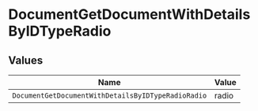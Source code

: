 # DocumentGetDocumentWithDetailsByIDTypeRadio


## Values

| Name                                               | Value                                              |
| -------------------------------------------------- | -------------------------------------------------- |
| `DocumentGetDocumentWithDetailsByIDTypeRadioRadio` | radio                                              |
